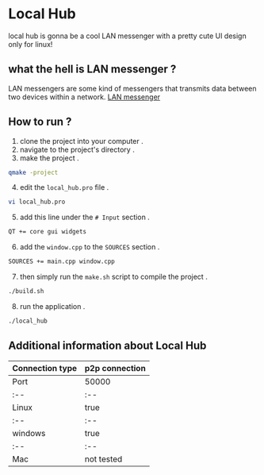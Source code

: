 # Local Hub
local hub is gonna be a cool LAN messenger with a pretty cute UI design only for linux!

## what the hell is LAN messenger ?
LAN messengers are some kind of messengers that transmits data between two devices within a network. [LAN messenger](https://en.wikipedia.org/wiki/LAN_messenger)

## How to run ?
1. clone the project into your computer .
2. navigate to the project's directory .
3. make the project .
```bash
qmake -project
```
4. edit the `local_hub.pro` file .
```bash
vi local_hub.pro
```
5. add this line under the `# Input` section .
```bash
QT += core gui widgets
```
6. add the `window.cpp` to the `SOURCES` section .
```bash
SOURCES += main.cpp window.cpp
```
7. then simply run the `make.sh` script to compile the project .
```bash
./build.sh
```
8. run the application .
```bash
./local_hub
```

## Additional information about Local Hub
| Connection type | p2p connection |
|      :--        |       :--      |
|       Port      |     50000      |
|      :--        |       :--      |
|      Linux      |     true       |
|      :--        |       :--      |
|     windows     |     true       |
|      :--        |       :--      |
|       Mac       |   not tested   |
